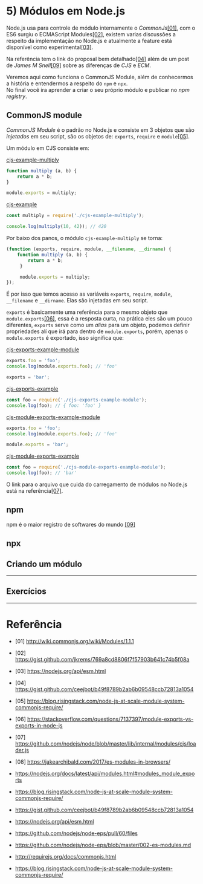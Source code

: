 # 5) Módulos em Node.js

Node.js usa para controle de módulo internamente o *CommonJs*[[01]](http://wiki.commonjs.org/wiki/Modules/1.1.1), com o ES6 surgiu o ECMAScript Modules[[02]](https://gist.github.com/jkrems/769a8cd8806f7f57903b641c74b5f08a), existem varias discussões a respeito da implementação no Node.js e atualmente a feature está disponível como experimental[[03]](https://nodejs.org/api/esm.html).

Na referência tem o link do proposal bem detalhado[[04]](https://gist.github.com/ceejbot/b49f8789b2ab6b09548ccb72813a1054) além de um post de *James M Snell*[[09]](https://hackernoon.com/node-js-tc-39-and-modules-a1118aecf95e) sobre as diferenças de *CJS* e *ECM*.

Veremos aqui como funciona o CommonJS Module, além de conhecermos a história e entendermos a respeito do `npm` e `npx`. <br />
No final você ira aprender a criar o seu próprio módulo e publicar no *npm registry*.

## CommonJS module

*CommonJS Module* é o padrão no Node.js e consiste em 3 objetos que são *injetados* em seu script, são os objetos de: `exports`, `require` e `module`[[05]](https://blog.risingstack.com/node-js-at-scale-module-system-commonjs-require/). 

Um módulo em CJS consiste em:

[cjs-example-multiply]()
```javascript
function multiply (a, b) {
    return a * b;
}

module.exports = multiply;
```

[cjs-example]()
```javascript
const multiply = require('./cjs-example-multiply');

console.log(multiply(10, 42)); // 420
```

Por baixo dos panos, o módulo `cjs-example-multiply` se torna:

```javascript
(function (exports, require, module, __filename, __dirname) {
    function multiply (a, b) {
        return a * b;
     }

     module.exports = multiply;
});

```

É por isso que temos acesso as variáveis `exports`, `require`, `module`, `__filename` e `__dirname`. Elas são injetadas em seu script.

`exports` é basicamente uma referência para o mesmo objeto que `module.exports`[[06]](https://stackoverflow.com/questions/7137397/module-exports-vs-exports-in-node-js), essa é a resposta curta, na prática eles são um pouco diferentes, `exports` serve como um *alias* para um objeto, podemos definir propriedades alí que irá para dentro de `module.exports`, porém, apenas o `module.exports` é exportado, isso significa que:

[cjs-exports-example-module]()
```javascript
exports.foo = 'foo';
console.log(module.exports.foo); // 'foo'

exports = 'bar';
```

[cjs-exports-example]()
```javascript
const foo = require('./cjs-exports-example-module');
console.log(foo); // { foo: 'foo' }
```

[cjs-module-exports-example-module]()
```javascript
exports.foo = 'foo';
console.log(module.exports.foo); // 'foo'

module.exports = 'bar';
```

[cjs-module-exports-example]()
```javascript
const foo = require('./cjs-module-exports-example-module');
console.log(foo); // 'bar'
```

O link para o arquivo que cuida do carregamento de módulos no Node.js está na referência[[07]](https://github.com/nodejs/node/blob/master/lib/internal/modules/cjs/loader.js).

## npm

npm é o maior registro de softwares do mundo [[09]](https://docs.npmjs.com/getting-started/what-is-npm)

## npx

## Criando um módulo

---

## Exercícios

---

# Referência

- [01] http://wiki.commonjs.org/wiki/Modules/1.1.1
- [02] https://gist.github.com/jkrems/769a8cd8806f7f57903b641c74b5f08a
- [03] https://nodejs.org/api/esm.html
- [04] https://gist.github.com/ceejbot/b49f8789b2ab6b09548ccb72813a1054
- [05] https://blog.risingstack.com/node-js-at-scale-module-system-commonjs-require/
- [06] https://stackoverflow.com/questions/7137397/module-exports-vs-exports-in-node-js
- [07] https://github.com/nodejs/node/blob/master/lib/internal/modules/cjs/loader.js
- [08] https://jakearchibald.com/2017/es-modules-in-browsers/

- https://nodejs.org/docs/latest/api/modules.html#modules_module_exports
- https://blog.risingstack.com/node-js-at-scale-module-system-commonjs-require/
- https://gist.github.com/ceejbot/b49f8789b2ab6b09548ccb72813a1054
- https://nodejs.org/api/esm.html
- https://github.com/nodejs/node-eps/pull/60/files
- https://github.com/nodejs/node-eps/blob/master/002-es-modules.md
- http://requirejs.org/docs/commonjs.html
- https://blog.risingstack.com/node-js-at-scale-module-system-commonjs-require/
